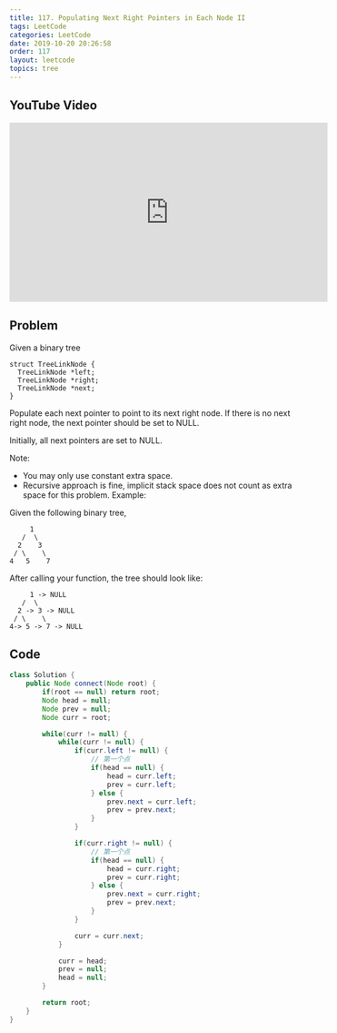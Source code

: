 ```yaml
---
title: 117. Populating Next Right Pointers in Each Node II
tags: LeetCode
categories: LeetCode
date: 2019-10-20 20:26:58
order: 117
layout: leetcode
topics: tree
---
```


## YouTube Video

<iframe width="560" height="315" src="https://www.youtube.com/embed/W2xmj9ZYaHE" frameborder="0" allow="accelerometer; autoplay; encrypted-media; gyroscope; picture-in-picture" allowfullscreen></iframe>

## Problem

Given a binary tree

```
struct TreeLinkNode {
  TreeLinkNode *left;
  TreeLinkNode *right;
  TreeLinkNode *next;
}
```

Populate each next pointer to point to its next right node. If there is no next right node, the next pointer should be set to NULL.

Initially, all next pointers are set to NULL.

Note:

- You may only use constant extra space.
- Recursive approach is fine, implicit stack space does not count as extra space for this problem.
  Example:

Given the following binary tree,

```
     1
   /  \
  2    3
 / \    \
4   5    7
```

After calling your function, the tree should look like:

```
     1 -> NULL
   /  \
  2 -> 3 -> NULL
 / \    \
4-> 5 -> 7 -> NULL
```

## Code

```java
class Solution {
    public Node connect(Node root) {
        if(root == null) return root;
        Node head = null;
        Node prev = null;
        Node curr = root;

        while(curr != null) {
            while(curr != null) {
                if(curr.left != null) {
                    // 第一个点
                    if(head == null) {
                        head = curr.left;
                        prev = curr.left;
                    } else {
                        prev.next = curr.left;
                        prev = prev.next;
                    }
                }

                if(curr.right != null) {
                    // 第一个点
                    if(head == null) {
                        head = curr.right;
                        prev = curr.right;
                    } else {
                        prev.next = curr.right;
                        prev = prev.next;
                    }
                }

                curr = curr.next;
            }

            curr = head;
            prev = null;
            head = null;
        }

        return root;
    }
}
```
